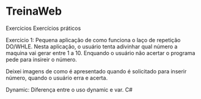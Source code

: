 # TreinaWeb
Exercicios 
Exercícios práticos 

Exercicio 1: Pequena aplicação de como funciona o laço de repetição DO/WHLE. Nesta aplicação, o usuário 
tenta adivinhar qual número a maquina vai gerar entre 1 a 10. Enquando o usuário não acertar o programa pede para insireir 
o número.

Deixei imagens de como é apresentado quando é solicitado para inserir número, quando o usuário erra e acerta.


Dynamic: Diferença entre o uso dynamic e var. C#
